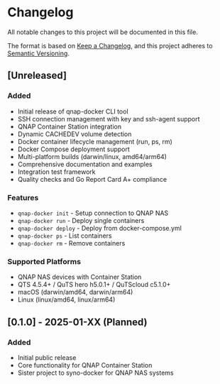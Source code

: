 # Changelog

All notable changes to this project will be documented in this file.

The format is based on [Keep a Changelog](https://keepachangelog.com/en/1.0.0/),
and this project adheres to [Semantic Versioning](https://semver.org/spec/v2.0.0.html).

## [Unreleased]

### Added
- Initial release of qnap-docker CLI tool
- SSH connection management with key and ssh-agent support
- QNAP Container Station integration
- Dynamic CACHEDEV volume detection
- Docker container lifecycle management (run, ps, rm)
- Docker Compose deployment support
- Multi-platform builds (darwin/linux, amd64/arm64)
- Comprehensive documentation and examples
- Integration test framework
- Quality checks and Go Report Card A+ compliance

### Features
- `qnap-docker init` - Setup connection to QNAP NAS
- `qnap-docker run` - Deploy single containers
- `qnap-docker deploy` - Deploy from docker-compose.yml
- `qnap-docker ps` - List containers
- `qnap-docker rm` - Remove containers

### Supported Platforms
- QNAP NAS devices with Container Station
- QTS 4.5.4+ / QuTS hero h5.0.1+ / QuTScloud c5.1.0+
- macOS (darwin/amd64, darwin/arm64)
- Linux (linux/amd64, linux/arm64)

## [0.1.0] - 2025-01-XX (Planned)

### Added
- Initial public release
- Core functionality for QNAP Container Station
- Sister project to syno-docker for QNAP NAS systems